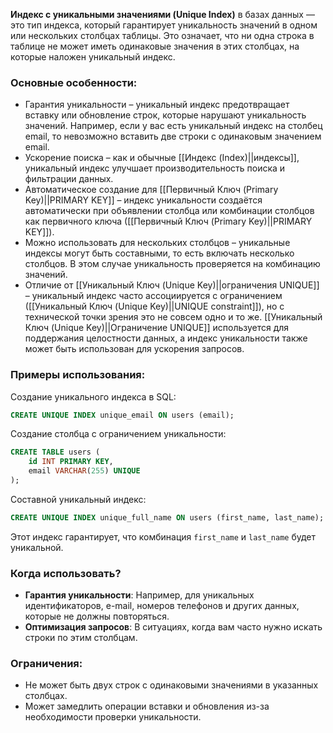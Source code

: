 **Индекс с уникальными значениями (Unique Index)** в базах данных — это тип индекса, который гарантирует уникальность значений в одном или нескольких столбцах таблицы. Это означает, что ни одна строка в таблице не может иметь одинаковые значения в этих столбцах, на которые наложен уникальный индекс.

### Основные особенности:

- Гарантия уникальности – уникальный индекс предотвращает вставку или обновление строк, которые нарушают уникальность значений. Например, если у вас есть уникальный индекс на столбец email, то невозможно вставить две строки с одинаковым значением email.
- Ускорение поиска – как и обычные [[Индекс (Index)||индексы]], уникальный индекс улучшает производительность поиска и фильтрации данных.
- Автоматическое создание для [[Первичный Ключ (Primary Key)||PRIMARY KEY]] – индекс уникальности создаётся автоматически при объявлении столбца или комбинации столбцов как первичного ключа ([[Первичный Ключ (Primary Key)||PRIMARY KEY]]).
- Можно использовать для нескольких столбцов – уникальные индексы могут быть составными, то есть включать несколько столбцов. В этом случае уникальность проверяется на комбинацию значений.
- Отличие от [[Уникальный Ключ (Unique Key)||ограничения UNIQUE]] – уникальный индекс часто ассоциируется с ограничением ([[Уникальный Ключ (Unique Key)||UNIQUE constraint]]), но с технической точки зрения это не совсем одно и то же. [[Уникальный Ключ (Unique Key)||Ограничение UNIQUE]] используется для поддержания целостности данных, а индекс уникальности также может быть использован для ускорения запросов.

### Примеры использования:

Создание уникального индекса в SQL:
```sql
CREATE UNIQUE INDEX unique_email ON users (email);
```

Создание столбца с ограничением уникальности:
```sql
CREATE TABLE users (
    id INT PRIMARY KEY,
    email VARCHAR(255) UNIQUE
);
```

Составной уникальный индекс:
```sql
CREATE UNIQUE INDEX unique_full_name ON users (first_name, last_name);
```

Этот индекс гарантирует, что комбинация `first_name` и `last_name` будет уникальной.

### Когда использовать?

- **Гарантия уникальности**: Например, для уникальных идентификаторов, e-mail, номеров телефонов и других данных, которые не должны повторяться.
- **Оптимизация запросов**: В ситуациях, когда вам часто нужно искать строки по этим столбцам.

### Ограничения:

- Не может быть двух строк с одинаковыми значениями в указанных столбцах.
- Может замедлить операции вставки и обновления из-за необходимости проверки уникальности.

  